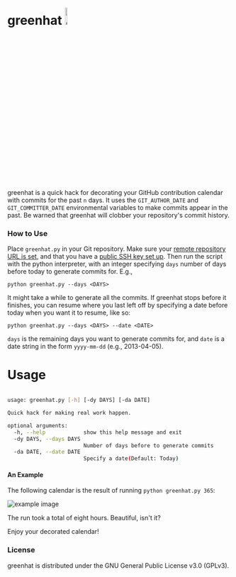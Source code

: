 # greenhat <img src="https://github.com/4148/greenhat/blob/master/greenhat.png" alt="greenhat image" width="10%" height="10%"/>
greenhat is a quick hack for decorating your GitHub contribution calendar with commits for the past `n` days. It uses the `GIT_AUTHOR_DATE` and `GIT_COMMITTER_DATE` environmental variables to make commits appear in the past. Be warned that greenhat will clobber your repository's commit history.

### How to Use
Place `greenhat.py` in your Git repository. Make sure your [remote repository URL is set](https://help.github.com/articles/adding-a-remote/), and that you have a [public SSH key set up](https://help.github.com/articles/generating-ssh-keys/). Then run the script with the python interpreter, with an integer specifying `days` number of days before today to generate commits for. E.g.,

	python greenhat.py --days <DAYS>

It might take a while to generate all the commits. If greenhat stops before it finishes, you can resume where you last left off by specifying a date before today when you want it to resume, like so:

	python greenhat.py --days <DAYS> --date <DATE>

`days` is the remaining days you want to generate commits for, and `date` is a date string in the form `yyyy-mm-dd`  (e.g., 2013-04-05).

Usage
=====
```sh

usage: greenhat.py [-h] [-dy DAYS] [-da DATE]

Quick hack for making real work happen.

optional arguments:
  -h, --help            show this help message and exit
  -dy DAYS, --days DAYS
                        Number of days before to generate commits
  -da DATE, --date DATE
                        Specify a date(Default: Today)

```
#### An Example

The following calendar is the result of running `python greenhat.py 365`:

<img src="https://github.com/4148/greenhat/blob/master/example.png" alt="example image"/>

The run took a total of eight hours. Beautiful, isn't it?

Enjoy your decorated calendar!

### License
greenhat is distributed under the GNU General Public License v3.0 (GPLv3).
